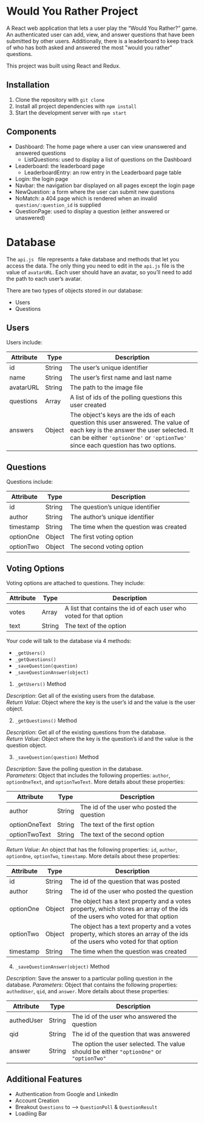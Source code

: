 # Would You Rather Project

A React web application that lets a user play the “Would You Rather?” game. An authenticated user can add, view, and answer questions that have been submitted by other users. Additionally, there is a leaderboard to keep track of who has both asked and answered the most "would you rather" questions.

This project was built using React and Redux.

## Installation
1. Clone the repository with `git clone` 
2. Install all project dependencies with `npm install`
3. Start the development server with `npm start`

## Components
* Dashboard: The home page where a user can view unanswered and answered questions
  * ListQuestions: used to display a list of questions on the Dashboard
* Leaderboard: the leaderboard page
  * LeaderboardEntry: an row entry in the Leaderboard page table
* Login: the login page
* Navbar: the navigation bar displayed on all pages except the login page
* NewQuestion: a form where the user can submit new questions
* NoMatch: a 404 page which is rendered when an invalid `question/:question_id` is supplied
* QuestionPage: used to display a question (either answered or unaswered)

# Database
The `api.js ` file represents a fake database and methods that let you access the data. The only thing you need to edit in the ` api.js ` file is the value of `avatarURL`. Each user should have an avatar, so you’ll need to add the path to each user’s avatar.

There are two types of objects stored in our database:

* Users
* Questions

## Users

Users include:

| Attribute    | Type             | Description           |
|-----------------|------------------|-------------------         |
| id                 | String           | The user’s unique identifier |
| name          | String           | The user’s first name  and last name     |
| avatarURL  | String           | The path to the image file |
| questions | Array | A list of ids of the polling questions this user created|
| answers      | Object         |  The object's keys are the ids of each question this user answered. The value of each key is the answer the user selected. It can be either `'optionOne'` or `'optionTwo'` since each question has two options.

## Questions

Questions include:

| Attribute | Type | Description |
|-----------------|------------------|-------------------|
| id                  | String | The question’s unique identifier |
| author        | String | The author’s unique identifier |
| timestamp | String | The time when the question was created|
| optionOne | Object | The first voting option|
| optionTwo | Object | The second voting option|

## Voting Options

Voting options are attached to questions. They include:

| Attribute | Type | Description |
|-----------------|------------------|-------------------|
| votes             | Array | A list that contains the id of each user who voted for that option|
| text                | String | The text of the option |

Your code will talk to the database via 4 methods:

* `_getUsers()`
* `_getQuestions()`
* `_saveQuestion(question)`
* `_saveQuestionAnswer(object)`

1) `_getUsers()` Method

*Description*: Get all of the existing users from the database.  
*Return Value*: Object where the key is the user’s id and the value is the user object.

2) `_getQuestions()` Method

*Description*: Get all of the existing questions from the database.  
*Return Value*: Object where the key is the question’s id and the value is the question object.

3) `_saveQuestion(question)` Method

*Description*: Save the polling question in the database.  
*Parameters*:  Object that includes the following properties: `author`, `optionOneText`, and `optionTwoText`. More details about these properties:

| Attribute | Type | Description |
|-----------------|------------------|-------------------|
| author | String | The id of the user who posted the question|
| optionOneText| String | The text of the first option |
| optionTwoText | String | The text of the second option |

*Return Value*:  An object that has the following properties: `id`, `author`, `optionOne`, `optionTwo`, `timestamp`. More details about these properties:

| Attribute | Type | Description |
|-----------------|------------------|-------------------|
| id | String | The id of the question that was posted|
| author | String | The id of the user who posted the question|
| optionOne | Object | The object has a text property and a votes property, which stores an array of the ids of the users who voted for that option|
| optionTwo | Object | The object has a text property and a votes property, which stores an array of the ids of the users who voted for that option|
|timestamp|String | The time when the question was created|

4) `_saveQuestionAnswer(object)` Method

*Description*: Save the answer to a particular polling question in the database.
*Parameters*: Object that contains the following properties: `authedUser`, `qid`, and `answer`. More details about these properties:

| Attribute | Type | Description |
|-----------------|------------------|-------------------|
| authedUser | String | The id of the user who answered the question|
| qid | String | The id of the question that was answered|
| answer | String | The option the user selected. The value should be either `"optionOne"` or `"optionTwo"`|

## Additional Features
* Authentication from Google and LinkedIn
* Account Creation
* Breakout `Questions` to --> `QuestionPoll` & `QuestionResult`
* Loadiing Bar